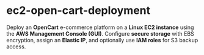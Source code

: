 # ec2-open-cart-deployment
Deploy an **OpenCart** e-commerce platform on a **Linux EC2 instance** using the **AWS Management Console (GUI)**. Configure **secure storage** with EBS encryption, assign an **Elastic IP**, and optionally use **IAM roles** for S3 backup access.
